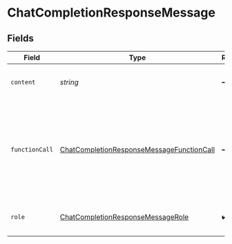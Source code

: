 # ChatCompletionResponseMessage


## Fields

| Field                                                                                                         | Type                                                                                                          | Required                                                                                                      | Description                                                                                                   |
| ------------------------------------------------------------------------------------------------------------- | ------------------------------------------------------------------------------------------------------------- | ------------------------------------------------------------------------------------------------------------- | ------------------------------------------------------------------------------------------------------------- |
| `content`                                                                                                     | *string*                                                                                                      | :heavy_minus_sign:                                                                                            | The contents of the message.                                                                                  |
| `functionCall`                                                                                                | [ChatCompletionResponseMessageFunctionCall](../../models/shared/chatcompletionresponsemessagefunctioncall.md) | :heavy_minus_sign:                                                                                            | The name and arguments of a function that should be called, as generated by the model.                        |
| `role`                                                                                                        | [ChatCompletionResponseMessageRole](../../models/shared/chatcompletionresponsemessagerole.md)                 | :heavy_check_mark:                                                                                            | The role of the author of this message.                                                                       |